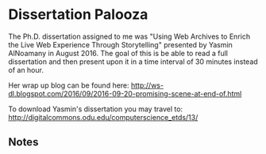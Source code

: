 # Dissertation Palooza

The Ph.D. dissertation assigned to me was "Using Web Archives to Enrich the Live Web Experience Through Storytelling" presented by Yasmin AlNoamany in August 2016.
The goal of this is be able to read a full dissertation and then present upon it in a time interval of 30 minutes instead of an hour.

Her wrap up blog can be found here: http://ws-dl.blogspot.com/2016/09/2016-09-20-promising-scene-at-end-of.html

To download Yasmin's dissertation you may travel to: http://digitalcommons.odu.edu/computerscience_etds/13/

## Notes

